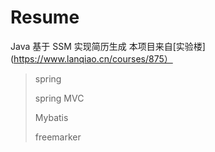 # Resume
Java 基于 SSM 实现简历生成
本项目来自[实验楼](https://www.lanqiao.cn/courses/875）
>
>spring
>
>spring MVC
>
>Mybatis
>
>freemarker
